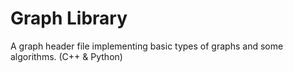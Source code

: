 # Graph Library
A graph header file implementing basic types of graphs and some algorithms. (C++ & Python)
